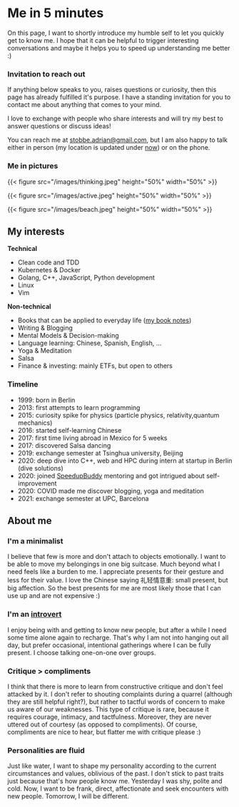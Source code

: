 # Me in 5 minutes

On this page, I want to shortly introduce my humble self to let you quickly get to know me. I hope that it can be helpful to trigger interesting conversations and maybe it helps you to speed up understanding me better :)

### Invitation to reach out

If anything below speaks to you, raises questions or curiosity, then this page has already fulfilled it's purpose.
I have a standing invitation for you to contact me about anything that comes to your mind.

I love to exchange with people who share interests and will try my best to answer questions or discuss ideas!

You can reach me at stobbe.adrian@gmail.com, but I am also happy to talk either in person (my location is updated under [now](/now)) or on the phone.

### Me in pictures

{{< figure src="/images/thinking.jpeg" height="50%" width="50%" >}}

{{< figure src="/images/active.jpeg" height="50%" width="50%" >}}

{{< figure src="/images/beach.jpeg" height="50%" width="50%" >}}

## My interests

**Technical**

- Clean code and TDD
- Kubernetes & Docker
- Golang, C++, JavaScript, Python development
- Linux
- Vim

**Non-technical**

- Books that can be applied to everyday life ([my book notes](/books))
- Writing & Blogging
- Mental Models & Decision-making
- Language learning: Chinese, Spanish, English, ...
- Yoga & Meditation
- Salsa
- Finance & investing: mainly ETFs, but open to others

### Timeline

- 1999: born in Berlin
- 2013: first attempts to learn programming
- 2015: curiosity spike for physics (particle physics, relativity,quantum mechanics)
- 2016: started self-learning Chinese
- 2017: first time living abroad in Mexico for 5 weeks
- 2017: discovered Salsa dancing
- 2019: exchange semester at Tsinghua university, Beijing
- 2020: deep dive into C++, web and HPC during intern at startup in Berlin (dive solutions)
- 2020: joined [SpeedupBuddy](https://speedupbuddy.de/) mentoring and got intrigued about self-improvement
- 2020: COVID made me discover blogging, yoga and meditation
- 2021: exchange semester at UPC, Barcelona

## About me

### I'm a minimalist

I believe that few is more and don't attach to objects emotionally. I want to be able to move my belongings in one big suitcase. Much beyond what I need feels like a burden to me.
I appreciate presents for their gesture and less for their value. I love the Chinese saying 礼轻情意重: small present, but big affection. So the best presents for me are most likely those that I can use up and are not expensive :)

### I'm an [introvert](https://www.verywellmind.com/signs-you-are-an-introvert-2795427)

I enjoy being with and getting to know new people, but after a while I need some time alone again to recharge. That's why I am not into hanging out all day, but prefer occasional, intentional gatherings where I can be fully present. I choose talking one-on-one over groups.

### Critique > compliments

I think that there is more to learn from constructive critique and don't feel attacked by it. I don't refer to shouting complaints during a quarrel (although they are still helpful right?), but rather to tactful words of concern to make us aware of our weaknesses. This type of critique is rare, because it requires courage, intimacy, and tactfulness. Moreover, they are never uttered out of courtesy (as opposed to compliments). Of course, compliments are nice to hear, but flatter me with critique please :)

### Personalities are fluid

Just like water, I want to shape my personality according to the current circumstances and values, oblivious of the past. I don't stick to past traits just because that's how people know me. Yesterday I was shy, polite and cold. Now, I want to be frank, direct, affectionate and seek encounters with new people. Tomorrow, I will be different.

<!-- ### I want to be productive everyday

I have a slight obsession to feel productive every day. It is not as extreme that I enjoy working the whole day, but I have the urge to do something that brings me closer to my goals. I found that I am most productive in the early morning hours. -->
